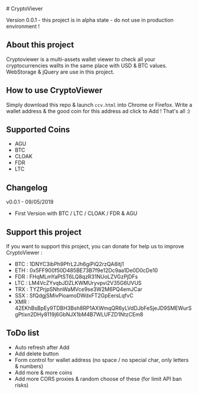 
# CryptoViever

Version 0.0.1 - this project is in alpha state - do not use in production environment !

## About this project
Cryptoviewer is a multi-assets wallet viewer to check all your cryptocurrencies wallts in the same place with USD & BTC values.
WebStorage & jQuery are use in this project.

## How to use CryptoViewer
Simply download this repo & launch ```ccv.html``` into Chrome or Firefox.
Write a wallet address & the good coin for this address ad click to Add ! That's all :)

## Supported Coins

* AGU
* BTC
* CLOAK
* FDR
* LTC

## Changelog

v0.0.1 - 09/05/2019
- First Version with BTC / LTC / CLOAK / FDR & AGU

## Support this project

If you want to support this project, you can donate for help us to improve CryptoViewer :

* BTC : 1DNYC3ibPh9PfrL2Jh6giPiQ2rzQA8itj1
* ETH : 0x5FF900f50D485BE73B7f9e12Dc9aa1De0D0cDe10
* FDR : FHqMLmYaPtST6LQ8qzR31NUoLZVGzPjDFs
* LTC : LM4VcZYvqbJDZLKWMUryvpvi2V35G6UVUS
* TRX : TYZPrjpSNhnWaMVce9se3W2M6PQ4emJCar
* SSX : SfQdgjSMivPioamoDWdxFT2GpEersLqfvC
* XMR : 42EKhBsBpEy9TDBH3Bsh8RP1AXWmqQR6yLVdDJbFeSjeJD9SMEWurSgPtixn2DHy8119j6GbNJX1bM4B7WLUFZD1NtzCEm8

## ToDo list 

* Auto refresh after Add
* Add delete button
* Form control for wallet address (no space / no special char, only letters & numbers)
* Add more & more coins
* Add more CORS proxies & random choose of these (for limit API ban risks)
